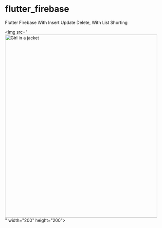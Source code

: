 # flutter_firebase

  Flutter Firebase With Insert Update Delete, With List Shorting 
  
  <img src="<img src="img_girl.jpg" alt="Girl in a jacket" width="500" height="600">"  width="200" height="200">



